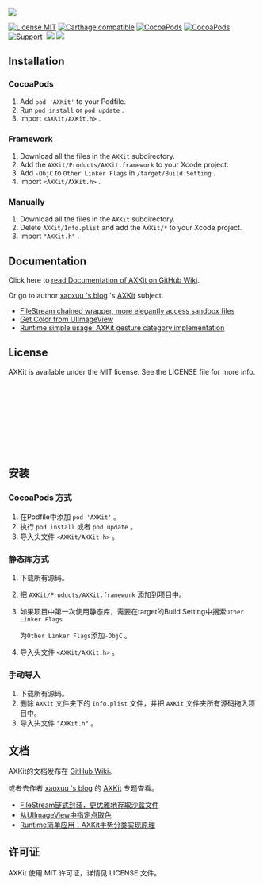 [![](https://github.com/xaoxuu/AXKit/raw/master/resources/icons/header.png)](https://axkit.xaoxuu.com)

[![License MIT](https://img.shields.io/badge/license-MIT-green.svg?style=flat)](https://raw.githubusercontent.com/xaoxuu/AXKit/master/LICENSE) [![Carthage compatible](https://img.shields.io/badge/Carthage-compatible-4BC51D.svg?style=flat)](https://github.com/Carthage/Carthage) [![CocoaPods](http://img.shields.io/cocoapods/v/AXKit.svg?style=flat)](http://cocoapods.org/?q=AXKit) [![CocoaPods](http://img.shields.io/cocoapods/p/AXKit.svg?style=flat)](http://cocoapods.org/?q=AXKit) [![Support](https://img.shields.io/badge/support-iOS%208%2B%20-blue.svg?style=flat)](https://www.apple.com/nl/ios/) 
[![](https://img.shields.io/cocoapods/dt/AXKit.svg)](https://codeload.github.com/xaoxuu/AXKit/zip/master)
[![](https://img.shields.io/cocoapods/at/AXKit.svg)](https://cocoapods.org/pods/AXKit)

## Installation

### CocoaPods

1. Add `pod 'AXKit'` to your Podfile.
2. Run `pod install` or `pod update` .
3. Import `<AXKit/AXKit.h>` .


### Framework

1. Download all the files in the `AXKit` subdirectory.
2. Add the `AXKit/Products/AXKit.framework` to your Xcode project.
3. Add `-ObjC` to `Other Linker Flags` in `/target/Build Setting` .
4. Import `<AXKit/AXKit.h>` .


### Manually

1. Download all the files in the `AXKit` subdirectory.
2. Delete `AXKit/Info.plist` and add the `AXKit/*` to your Xcode project.
3. Import `"AXKit.h"` .






## Documentation

Click here to [read Documentation of AXKit on GitHub Wiki](https://github.com/xaoxuu/AXKit/wiki).

Or go to author [xaoxuu 's blog](https://blog.xaoxuu.com) 's  [AXKit](https://blog.xaoxuu.com/categories/AXKit/) subject.


- [FileStream chained wrapper, more elegantly access sandbox files](https://blog.xaoxuu.com/axkit/2016-09-12-axkit/)
- [Get Color from UIImageView](https://blog.xaoxuu.com/axkit/2016-09-14-axkit/)
- [Runtime simple usage: AXKit gesture category implementation](https://blog.xaoxuu.com/axkit/2017-04-07-axkit/)




## License

AXKit is available under the MIT license. See the LICENSE file for more info.





<br><br><br><br><br><br><br><br>



## 安装

### CocoaPods 方式

1. 在Podfile中添加 `pod 'AXKit'` 。
2. 执行 `pod install` 或者 `pod update` 。
3. 导入头文件 `<AXKit/AXKit.h>` 。


### 静态库方式

1. 下载所有源码。

2. 把 `AXKit/Products/AXKit.framework` 添加到项目中。

3. 如果项目中第一次使用静态库，需要在target的Build Setting中搜索`Other Linker Flags`

   为`Other Linker Flags`添加`-ObjC` 。

4. 导入头文件 `<AXKit/AXKit.h>` 。


### 手动导入

1. 下载所有源码。
2. 删除 `AXKit` 文件夹下的 `Info.plist` 文件，并把  `AXKit` 文件夹所有源码拖入项目中。
3. 导入头文件 `"AXKit.h"` 。




## 文档

AXKit的文档发布在 [GitHub Wiki](https://github.com/xaoxuu/AXKit/wiki)。

或者去作者 [xaoxuu 's blog](https://blog.xaoxuu.com) 的  [AXKit](https://blog.xaoxuu.com/categories/AXKit/) 专题查看。


- [FileStream链式封装，更优雅地存取沙盒文件](https://blog.xaoxuu.com/axkit/2016-09-12-axkit/)
- [从UIImageView中指定点取色](https://blog.xaoxuu.com/axkit/2016-09-14-axkit/)
- [Runtime简单应用：AXKit手势分类实现原理](https://blog.xaoxuu.com/axkit/2017-04-07-axkit/)


## 许可证

AXKit 使用 MIT 许可证，详情见 LICENSE 文件。
